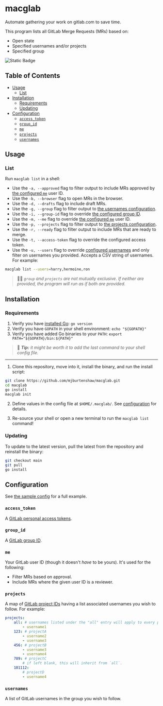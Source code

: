 macglab
=======

Automate gathering your work on gitlab.com to save time.

This program lists all GitLab Merge Requests (MRs) based on:
- Open state
- Specified usernames and/or projects
- Specified group

![Static Badge](https://img.shields.io/badge/version-4.2.1-66023c)

Table of Contents
------------------

- [Usage](#usage)
    - [List](#list)
- [Installation](#installation)
    - [Requirements](#requirements)
    - [Updating](#updating)
- [Configuration](#configuration)
    - [`access_token`](#access_token)
    - [`group_id`](#group_id)
    - [`me`](#me)
    - [`projects`](#projects)
    - [`usernames`](#usernames)

Usage
-----

### List

Run `macglab list` in a shell:
- Use the `-a, --approved` flag to filter output to include MRs approved by [the configured `me`](#me) user ID.
- Use the `-b, --browser` flag to open MRs in the browser.
- Use the `-d, --drafts` flag to include draft MRs.
- Use the `-g, --group` flag to filter output to [the usernames configuration](#usernames).
- Use the `-i, --group-id` flag to override [the configured group ID](#group_id).
- Use the `-m, --me` flag to override [the configured `me`](#me) user ID.
- Use the `-p, --projects` flag to filter output to [the projects configuration](#projects).
- Use the `-r, --ready` flag to filter output to include MRs that are ready to merge.
- Use the `-t, --access-token` flag to override the configured access token.
- Use the `-u, --users` flag to override [configured usernames](#usernames) and only filter on usernames you provided. Accepts a CSV string of usernames. For example:

```sh
macglab list --users=harry,hermoine,ron
```

> 👯‍♀️ *`group` and `projects` are not mutually exclusive. If neither are provided, the program will run as if both are provided.*

Installation
-------------

### Requirements

1. Verify you have [installed Go](https://go.dev/doc/install): `go version`
2. Verify you have `GOPATH` in your shell environment: `echo "${GOPATH}"`
3. Verify you have added Go binaries to your `PATH`: `export PATH="${GOPATH}/bin:${PATH}"`

> 🐚 ***Tip:** it might be worth it to add the last command to your shell config file.*

--------------------------------------------------------------------------------------------

1. Clone this repository, move into it, install the binary, and run the install script:

```sh
git clone https://github.com/mjburtenshaw/macglab.git
cd macglab
go install
macglab init
```

2. Define values in the config file at `$HOME/.macglab/`. See [configuration](#configuration) for details.

3. Re-source your shell or open a new terminal to run the `macglab list` command!

### Updating

To update to the latest version, pull the latest from the repository and reinstall the binary:

```sh
git checkout main
git pull
go install
```

Configuration
--------------

See [the sample config](/config.sample.yml) for a full example.

### `access_token`

A [GitLab personal access tokens](https://docs.gitlab.com/ee/user/profile/personal_access_tokens.html#create-a-personal-access-token).

### `group_id`

A [GitLab group ID](https://docs.gitlab.com/ee/api/groups.html).

### `me`

Your GitLab user ID (though it doesn't *have* to be yours). It's used for the following:
- Filter MRs based on approval.
- Include MRs where the given user ID is a reviewer.

### `projects`

A map of [GitLab project IDs](https://stackoverflow.com/questions/39559689/where-do-i-find-the-project-id-for-the-gitlab-api) having a list associated usernames you wish to follow. For example:

```yaml
projects:
    all: # usernames listed under the "all" entry will apply to every project.
        - username1
    123: # projectA
        - username2
        - username3
    456: # projectB
        - username3
        - username4
    789: # projectC
        # if left blank, this will inherit from `all`.
    101112:
        # projectD
        - username4
```

### `usernames`

A list of GitLab usernames in the group you wish to follow.

